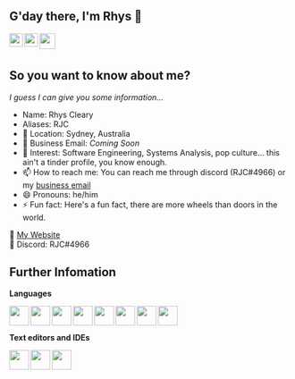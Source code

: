 <head>
  <link rel="stylesheet" href="https://cdn.jsdelivr.net/gh/devicons/devicon@v2.10.1/devicon.min.css">
</head>

## G'day there, I'm Rhys 👋

<a href="https://twitter.com/rjclive" target="_blank">
  <img align="left" width="24px" src="https://cdn.jsdelivr.net/gh/devicons/devicon/icons/twitter/twitter-original.svg" />
</a>

<a href="https://www.instagram.com/RJCLive_/" target="_blank">
  <img align="left" width="24px" src="https://upload.wikimedia.org/wikipedia/commons/9/95/Instagram_logo_2022.svg" />
</a>

<a href="https://open.spotify.com/user/ftjp5yx7ymxosfom8e44rere5?si=ba94ebb7a73c4045" target="_blank">
  <img align="left" width="28px" src="https://upload.wikimedia.org/wikipedia/commons/7/74/Spotify_App_Logo.svg" />
</a>

<br />
<br />


<!--
**rhyscleary/rhyscleary** is a ✨ _special_ ✨ repository because its `README.md` (this file) appears on your GitHub profile.

Here are some ideas to get you started:

- 🔭 I’m currently working on ...
<!-- - 🌱 I’m currently learning ...
- 👯 I’m looking to collaborate on ...
- 🤔 I’m looking for help with ...
- 💬 Ask me about ... -->

## So you want to know about me?
*I guess I can give you some information...*
- Name: Rhys Cleary
- Aliases: RJC
- 📌 Location: Sydney, Australia
- 📧 Business Email: *Coming Soon*
- 📙 Interest: Software Engineering, Systems Analysis, pop culture... this ain't a tinder profile, you know enough.
- 📫 How to reach me: You can reach me through discord (RJC#4966) or my <a href="mailto:email@gmail.com?">business email</a>
- 😄 Pronouns: he/him
- ⚡ Fun fact: Here's a fun fact, there are more wheels than doors in the world. 

🔗 <a href="https://www.w3schools.com/">My Website</a>
<br />
👾 Discord: RJC#4966

## Further Infomation
**Languages** 

<img align="left" width="35px" src="https://cdn.jsdelivr.net/gh/devicons/devicon/icons/python/python-original.svg" />

<img align="left" width="35px" src="https://cdn.jsdelivr.net/gh/devicons/devicon/icons/java/java-original.svg" />

<img align="left" width="35px" src="https://cdn.jsdelivr.net/gh/devicons/devicon/icons/html5/html5-original-wordmark.svg" />

<img align="left" width="35px" src="https://cdn.jsdelivr.net/gh/devicons/devicon/icons/javascript/javascript-original.svg" />

<img align="left" width="35px" src="https://cdn.jsdelivr.net/gh/devicons/devicon/icons/css3/css3-original.svg" />

<img align="left" width="35px" src="https://cdn.jsdelivr.net/gh/devicons/devicon/icons/mysql/mysql-original.svg" />

<img align="left" width="35px" src="https://cdn.jsdelivr.net/gh/devicons/devicon/icons/arduino/arduino-original.svg" />

<img align="left" width="35px" src="https://cdn.jsdelivr.net/gh/devicons/devicon/icons/dotnetcore/dotnetcore-original.svg" />
   
<br />
<br />
      
**Text editors and IDEs**

<img align="left" width="35px" src="https://cdn.jsdelivr.net/gh/devicons/devicon/icons/intellij/intellij-original.svg" />

<img align="left" width="35px" src="https://cdn.jsdelivr.net/gh/devicons/devicon/icons/vscode/vscode-original.svg" />

<img align="left" width="35px" src="https://cdn.jsdelivr.net/gh/devicons/devicon/icons/atom/atom-original.svg" />
